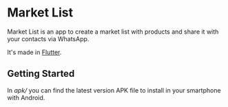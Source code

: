 # Market List

Market List is an app to create a market list with products and share it with your contacts via WhatsApp.

It's made in [Flutter](https://flutter.dev/).

## Getting Started

In *apk/* you can find the latest version APK file to install in your smartphone with Android.
